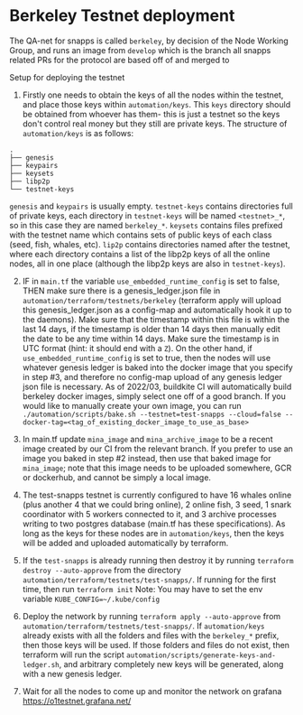 # Berkeley Testnet deployment

The QA-net for snapps is called `berkeley`, by decision of the Node Working Group, and runs an image from `develop` which is the branch all snapps related PRs for the protocol are based off of and merged to

Setup for deploying the testnet

1. Firstly one needs to obtain the keys of all the nodes within the testnet, and place those keys within `automation/keys`.  This `keys` directory should be obtained from whoever has them- this is just a testnet so the keys don't control real money but they still are private keys.  The structure of `automation/keys` is as follows:
```
.
├── genesis
├── keypairs
├── keysets
├── libp2p
└── testnet-keys
```
`genesis` and `keypairs` is usually empty.  `testnet-keys` contains directories full of private keys, each directory in `testnet-keys` will be named `<testnet>_*`, so in this case they are named `berkeley_*`.  `keysets` contains files prefixed with the testnet name which contains sets of public keys of each class (seed, fish, whales, etc).  `lip2p` contains directories named after the testnet, where each directory contains a list of the libp2p keys of all the online nodes, all in one place (although the libp2p keys are also in `testnet-keys`).

2. IF in `main.tf` the variable `use_embedded_runtime_config` is set to false, THEN make sure there is a genesis_ledger.json file in `automation/terraform/testnets/berkeley` (terraform apply will upload this genesis_ledger.json as a config-map and automatically hook it up to the daemons).  Make sure that the timestamp within this file is within the last 14 days, if the timestamp is older than 14 days then manually edit the date to be any time within 14 days.  Make sure the timestamp is in UTC format (hint: it should end with a `Z`).  On the other hand, if `use_embedded_runtime_config` is set to true, then the nodes will use whatever genesis ledger is baked into the docker image that you specify in step #3, and therefore no config-map upload of any genesis ledger json file is necessary.  As of 2022/03, buildkite CI will automatically build berkeley docker images, simply select one off of a good branch.  If you would like to manually create your own image, you can run `./automation/scripts/bake.sh --testnet=test-snapps --cloud=false --docker-tag=<tag_of_existing_docker_image_to_use_as_base>`

3. In main.tf update `mina_image` and `mina_archive_image` to be a recent image created by our CI from the relevant branch.  If you prefer to use an image you baked in step #2 instead, then use that baked image for `mina_image`; note that this image needs to be uploaded somewhere, GCR or dockerhub, and cannot be simply a local image.

4. The test-snapps testnet is currently configured to have 16 whales online (plus another 4 that we could bring online), 2 online fish, 3 seed, 1 snark coordinator with 5 workers connected to it, and 3 archive processes writing to two postgres database (main.tf has these specifications). As long as the keys for these nodes are in `automation/keys`, then the keys will be added and uploaded automatically by terraform.

5. If the `test-snapps` is already running then destroy it by running `terraform destroy --auto-approve` from the directory `automation/terraform/testnets/test-snapps/`. If running for the first time, then run `terraform init`
Note: You may have to set the env variable `KUBE_CONFIG=~/.kube/config `

6. Deploy the network by running `terraform apply --auto-approve` from `automation/terraform/testnets/test-snapps/`.  If `automation/keys` already exists with all the folders and files with the `berkeley_*` prefix, then those keys will be used.  If those folders and files do not exist, then terraform will run the script `automation/scripts/generate-keys-and-ledger.sh`, and arbitrary completely new keys will be generated, along with a new genesis ledger.

7. Wait for all the nodes to come up and monitor the network on grafana https://o1testnet.grafana.net/
